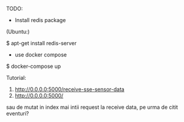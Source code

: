 TODO: 
- Install redis package

(Ubuntu:)

$ apt-get install redis-server 

- use docker compose

$ docker-compose up

Tutorial: 

1. http://0.0.0.0:5000/receive-sse-sensor-data
2. http://0.0.0.0:5000/

sau de mutat in index mai intii request la receive data, pe urma de citit eventuri?

